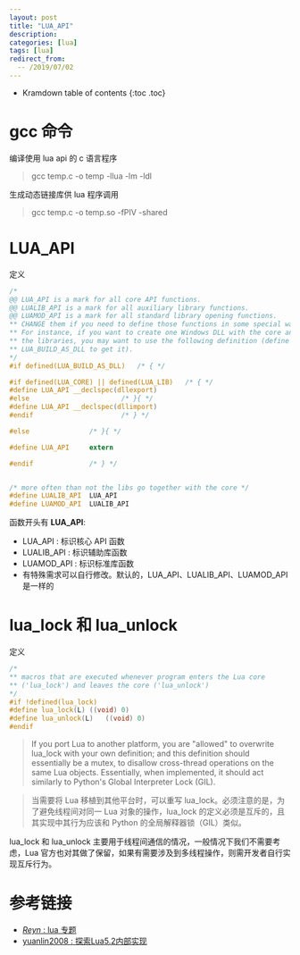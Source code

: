 ```yaml
---
layout: post
title: "LUA_API"
description:
categories: [lua]
tags: [lua]
redirect_from:
  -- /2019/07/02
---
```


* Kramdown table of contents
{:toc .toc}

# gcc 命令

编译使用 lua api 的 c 语言程序

> gcc temp.c -o temp -llua -lm -ldl

生成动态链接库供 lua 程序调用

> gcc temp.c -o temp.so -fPIV -shared

# LUA_API

定义
``` c
/*
@@ LUA_API is a mark for all core API functions.
@@ LUALIB_API is a mark for all auxiliary library functions.
@@ LUAMOD_API is a mark for all standard library opening functions.
** CHANGE them if you need to define those functions in some special way.
** For instance, if you want to create one Windows DLL with the core and
** the libraries, you may want to use the following definition (define
** LUA_BUILD_AS_DLL to get it).
*/
#if defined(LUA_BUILD_AS_DLL)	/* { */

#if defined(LUA_CORE) || defined(LUA_LIB)	/* { */
#define LUA_API __declspec(dllexport)
#else						/* }{ */
#define LUA_API __declspec(dllimport)
#endif						/* } */

#else				/* }{ */

#define LUA_API		extern

#endif				/* } */


/* more often than not the libs go together with the core */
#define LUALIB_API	LUA_API
#define LUAMOD_API	LUALIB_API
```

函数开头有 **LUA_API**:

* LUA_API : 标识核心 API 函数
* LUALIB_API : 标识辅助库函数
* LUAMOD_API : 标识标准库函数
* 有特殊需求可以自行修改。默认的，LUA_API、LUALIB_API、LUAMOD_API 是一样的

# lua_lock 和 lua_unlock

定义
``` c
/*
** macros that are executed whenever program enters the Lua core
** ('lua_lock') and leaves the core ('lua_unlock')
*/
#if !defined(lua_lock)
#define lua_lock(L)	((void) 0)
#define lua_unlock(L)	((void) 0)
#endif
```

> If you port Lua to another platform, you are "allowed" to overwrite lua_lock with your own definition; and this definition should essentially be a mutex, to disallow cross-thread operations on the same Lua objects. Essentially, when implemented, it should act similarly to Python's Global Interpreter Lock (GIL).

> 当需要将 Lua 移植到其他平台时，可以重写 lua_lock。必须注意的是，为了避免线程间对同一 Lua 对象的操作，lua_lock 的定义必须是互斥的，且其实现中其行为应该和 Python 的全局解释器锁（GIL）类似。

lua_lock 和 lua_unlock 主要用于线程间通信的情况，一般情况下我们不需要考虑，Lua 官方也对其做了保留，如果有需要涉及到多线程操作，则需开发者自行实现互斥行为。

# 参考链接

* [_Reyn_ : lua 专题](https://www.jianshu.com/c/be33befa3ed2)
* [yuanlin2008 : 探索Lua5.2内部实现](https://blog.csdn.net/yuanlin2008/article/category/1307277)